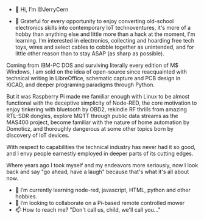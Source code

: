 - 👋 Hi, I’m @JerryCern

- 👀 Grateful for every opportunity to enjoy converting old-school electronics skills into contemporary IoT technoventures, it's more of a hobby than anything else and little more than a hack at the moment, I'm learning. I’m interested in electronics, collecting and hoarding free tech toys, wires and select cables to cobble together as unintended, and for little other reason than to stay ASAP (as sharp as possible).

Coming from IBM-PC DOS and surviving literally every edition of M$ Windows, I am sold on the idea of open-source since reacquainted with technical writing in LibreOffice, schematic capture and PCB design in KiCAD, and deeper programing paradigms through Python.

But it was Raspberry Pi made me familiar enough with Linux to be almost functional with the deceptive simplicity of Node-RED, the core motivation to enjoy tinkering with bluetooth by OBD2, rekindle RF thrills from amazing RTL-SDR dongles, explore MQTT through public data streams as the MAS400 project, become familiar with the nature of home automation by Domoticz, and thoroughly dangerous at some other topics born by discovery of IoT devices.

With respect to capabilities the technical industry has never had it so good, and I envy people earnestly employed in deeper parts of its cutting edges.

Where years ago I took myself and my endeavors more seriously, now I look back and say "go ahead, have a laugh" because that's what it's all about now. 

- 🌱 I’m currently learning node-red, javascript, HTML, python and other hobbies.
- 💞️ I’m looking to collaborate on a Pi-based remote controlled mower
- 📫 How to reach me? "Don't call us, child, we'll call you..."

<!---
JerryCern/JerryCern is a ✨ special ✨ repository because its `README.md` (this file) appears on your GitHub profile.
You can click the Preview link to take a look at your changes.
--->
